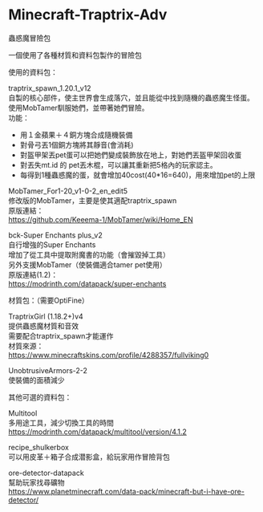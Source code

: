 # Minecraft-Traptrix-Adv
蟲惑魔冒險包

一個使用了各種材質和資料包製作的冒險包

使用的資料包：

traptrix_spawn_1.20.1_v12<br>
自製的核心部件，使主世界會生成落穴，並且能從中找到隨機的蟲惑魔生怪蛋。<br>
使用MobTamer馴服她們，並帶著她們冒險。<br>
功能：
- 用１金蘋果＋４銅方塊合成隨機裝備
- 對骨弓丟1個銅方塊將其靜音(會消耗)
- 對盔甲架丟pet蛋可以把她們變成裝飾放在地上，對她們丟盔甲架回收蛋
- 對丟失mt.id 的 pet丟木棍，可以讓其重新把5格內的玩家認主。
- 每得到1種蟲惑魔的蛋，就會增加40cost(40*16=640)，用來增加pet的上限

MobTamer_For1-20_v1-0-2_en_edit5<br>
修改版的MobTamer，主要是使其適配traptrix_spawn<br>
原版連結：<br>
https://github.com/Keeema-1/MobTamer/wiki/Home_EN

bck-Super Enchants plus_v2<br>
自行增強的Super Enchants<br>
增加了從工具中提取附魔書的功能（會摧毀掉工具）<br>
另外支援MobTamer（使裝備適合tamer pet使用）<br>
原版連結(1.2)：<br>
https://modrinth.com/datapack/super-enchants


材質包：（需要OptiFine）

TraptrixGirl (1.18.2+)v4<br>
提供蟲惑魔材質和音效<br>
需要配合traptrix_spawn才能運作<br>
材質來源：<br>
https://www.minecraftskins.com/profile/4288357/fullviking0

UnobtrusiveArmors-2-2<br>
使裝備的面積減少


其他可選的資料包：

Multitool<br>
多用途工具，減少切換工具的時間<br>
https://modrinth.com/datapack/multitool/version/4.1.2

recipe_shulkerbox<br>
可以用皮革＋箱子合成潜影盒，給玩家用作冒險背包<br>

ore-detector-datapack<br>
幫助玩家找尋礦物<br>
https://www.planetminecraft.com/data-pack/minecraft-but-i-have-ore-detector/



